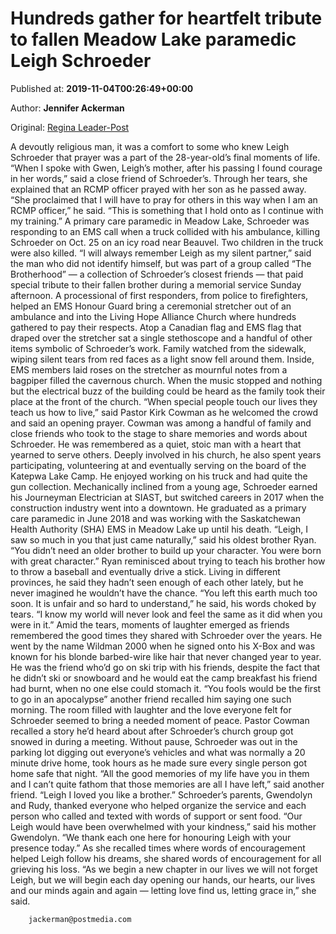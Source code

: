 
# Hundreds gather for heartfelt tribute to fallen Meadow Lake paramedic Leigh Schroeder

Published at: **2019-11-04T00:26:49+00:00**

Author: **Jennifer Ackerman**

Original: [Regina Leader-Post](https://leaderpost.com/news/saskatchewan/hundreds-gather-to-honour-fallen-meadow-lake-paramedic-leigh-schroeder)

A devoutly religious man, it was a comfort to some who knew Leigh Schroeder that prayer was a part of the 28-year-old’s final moments of life.
“When I spoke with Gwen, Leigh’s mother, after his passing I found courage in her words,” said a close friend of Schroeder’s.
Through her tears, she explained that an RCMP officer prayed with her son as he passed away.
“She proclaimed that I will have to pray for others in this way when I am an RCMP officer,” he said. “This is something that I hold onto as I continue with my training.”
A primary care paramedic in Meadow Lake, Schroeder was responding to an EMS call when a truck collided with his ambulance, killing Schroeder on Oct. 25 on an icy road near Beauvel. Two children in the truck were also killed.
“I will always remember Leigh as my silent partner,” said the man who did not identify himself, but was part of a group called “The Brotherhood” — a collection of Schroeder’s closest friends — that paid special tribute to their fallen brother during a memorial service Sunday afternoon.
A processional of first responders, from police to firefighters, helped an EMS Honour Guard bring a ceremonial stretcher out of an ambulance and into the Living Hope Alliance Church where hundreds gathered to pay their respects. Atop a Canadian flag and EMS flag that draped over the stretcher sat a single stethoscope and a handful of other items symbolic of Schroeder’s work.
Family watched from the sidewalk, wiping silent tears from red faces as a light snow fell around them. Inside, EMS members laid roses on the stretcher as mournful notes from a bagpiper filled the cavernous church. When the music stopped and nothing but the electrical buzz of the building could be heard as the family took their place at the front of the church.
“When special people touch our lives they teach us how to live,” said Pastor Kirk Cowman as he welcomed the crowd and said an opening prayer.
Cowman was among a handful of family and close friends who took to the stage to share memories and words about Schroeder. He was remembered as a quiet, stoic man with a heart that yearned to serve others.
Deeply involved in his church, he also spent years participating, volunteering at and eventually serving on the board of the Katepwa Lake Camp. He enjoyed working on his truck and had quite the gun collection.
Mechanically inclined from a young age, Schroeder earned his Journeyman Electrician at SIAST, but switched careers in 2017 when the construction industry went into a downtown. He graduated as a primary care paramedic in June 2018 and was working with the Saskatchewan Health Authority (SHA) EMS in Meadow Lake up until his death.
“Leigh, I saw so much in you that just came naturally,” said his oldest brother Ryan. “You didn’t need an older brother to build up your character. You were born with great character.”
Ryan reminisced about trying to teach his brother how to throw a baseball and eventually drive a stick. Living in different provinces, he said they hadn’t seen enough of each other lately, but he never imagined he wouldn’t have the chance.
“You left this earth much too soon. It is unfair and so hard to understand,” he said, his words choked by tears. “I know my world will never look and feel the same as it did when you were in it.”
Amid the tears, moments of laughter emerged as friends remembered the good times they shared with Schroeder over the years.
He went by the name Wildman 2000 when he signed onto his X-Box and was known for his blonde barbed-wire like hair that never changed year to year. He was the friend who’d go on ski trip with his friends, despite the fact that he didn’t ski or snowboard and he would eat the camp breakfast his friend had burnt, when no one else could stomach it.
“You fools would be the first to go in an apocalypse” another friend recalled him saying one such morning. The room filled with laughter and the love everyone felt for Schroeder seemed to bring a needed moment of peace.
Pastor Cowman recalled a story he’d heard about after Schroeder’s church group got snowed in during a meeting. Without pause, Schroeder was out in the parking lot digging out everyone’s vehicles and what was normally a 20 minute drive home, took hours as he made sure every single person got home safe that night.
“All the good memories of my life have you in them and I can’t quite fathom that those memories are all I have left,” said another friend. “Leigh I loved you like a brother.”
Schroeder’s parents, Gwendolyn and Rudy, thanked everyone who helped organize the service and each person who called and texted with words of support or sent food.
“Our Leigh would have been overwhelmed with your kindness,” said his mother Gwendolyn. “We thank each one here for honouring Leigh with your presence today.”
As she recalled times where words of encouragement helped Leigh follow his dreams, she shared words of encouragement for all grieving his loss.
“As we begin a new chapter in our lives we will not forget Leigh, but we will begin each day opening our hands, our hearts, our lives and our minds again and again — letting love find us, letting grace in,” she said.

        jackerman@postmedia.com
      
